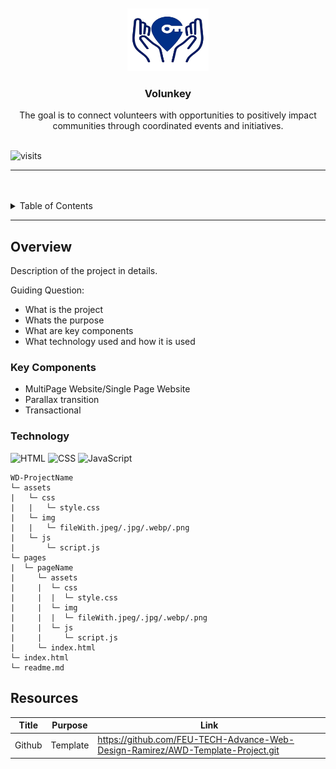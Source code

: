 <a name="readme-top">

<br/>

<br />
<div align="center">
  <a href="https://github.com/zyx-0314/">
  <a href="https://github.com/zyx-0314/">
  <a href="https://github.com/zyx-0314/">
  <a href="https://github.com/zyx-0314/">
  <a href="https://github.com/zyx-0314/">
    <img src="./assets/img/LogoVolunkey.png" alt="Nyebe" width="130" height="100">
  </a>

  <h3 align="center">Volunkey</h3>
</div>

<div align="center">
  The goal is to connect volunteers with opportunities to positively impact communities through coordinated events and initiatives.
</div>

<br />


![visits](https://visit-counter.vercel.app/counter.png?page=https%3A%2F%2Fgithub.com%2FSeanmojica17%2FAWD-TESTING-ZAPDOS-.git&s=40&c=00ff00&bg=00000000&no=2&ff=digii&tb=&ta=)

---

<br />
<br />

<details>
  <summary>Table of Contents</summary>
  <ol>
    <li>
      <a href="#Home">Home</a>
      <ol>
        <li>
          <a href="#Services">Services</a>
        </li>
        <li>
          <a href="#AboutUs">About Us</a>
        </li>
      </ol>
    </li>
    <li>
      <a href="#rule,-practices-and-principles">Rules, Practices and Principles</a>
    </li>
    <li>
      <a href="#resources">Resources</a>
    </li>
  </ol>
</details>

---

## Overview


Description of the project in details.

Guiding Question:
- What is the project
- Whats the purpose
- What are key components
- What technology used and how it is used

### Key Components
- MultiPage Website/Single Page Website
- Parallax transition
- Transactional

### Technology
![HTML](https://img.shields.io/badge/HTML-E34F26?style=for-the-badge&logo=html5&logoColor=white)
![CSS](https://img.shields.io/badge/CSS-1572B6?style=for-the-badge&logo=css3&logoColor=white)
![JavaScript](https://img.shields.io/badge/JavaScript-F7DF1E?style=for-the-badge&logo=javascript&logoColor=white)


```
WD-ProjectName
└─ assets
|   └─ css
|   |   └─ style.css
|   └─ img
|   |   └─ fileWith.jpeg/.jpg/.webp/.png
|   └─ js
|       └─ script.js
└─ pages
|  └─ pageName
|     └─ assets
|     |  └─ css
|     |  |  └─ style.css
|     |  └─ img
|     |  |  └─ fileWith.jpeg/.jpg/.webp/.png
|     |  └─ js
|     |     └─ script.js
|     └─ index.html
└─ index.html
└─ readme.md
```

## Resources
| Title | Purpose | Link |
|-|-|-|
| Github | Template | https://github.com/FEU-TECH-Advance-Web-Design-Ramirez/AWD-Template-Project.git |

